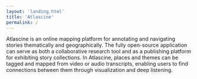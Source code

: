 ```yaml
---
layout: 'landing.html'
title: 'Atlascine'
permalink: /
---
```


Atlascine is an online mapping platform for annotating and navigating stories thematically and geographically. The fully open-source application can serve as both a collaborative research tool and as a publishing platform for exhibiting story collections. In Atlascine, places and themes can be tagged and mapped from video or audio transcripts, enabling users to find connections between them through visualization and deep listening.